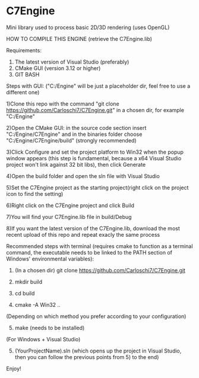 # C7Engine
Mini library used to process basic 2D/3D rendering (uses OpenGL)

HOW TO COMPILE THIS ENGINE (retrieve the C7Engine.lib)

Requirements:
1) The latest version of Visual Studio (preferably)
2) CMake GUI (version 3.12 or higher)
3) GIT BASH

Steps with GUI: ("C:/Engine" will be just a placeholder dir, feel free to use a different one)



1)Clone this repo with the command "git clone https://github.com/Carloschi7/C7Engine.git" in a chosen dir,
	for example "C:/Engine"



2)Open the CMake GUI: in the source code section insert "C:/Engine/C7Engine" and in the binaries folder choose
	"C:/Engine/C7Engine/build" (strongly recommended)



3)Click Configure and set the project platform to Win32 when the popup window appears (this step is fundamental, 
	because a x64 Visual Studio project won't link against 32 bit libs), then click Generate



4)Open the build folder and open the sln file with Visual Studio



5)Set the C7Engine project as the starting project(right click on the project icon to find the setting)



6)Right click on the C7Engine project and click Build



7)You will find your C7Engine.lib file in build/Debug




8)If you want the latest version of the C7Engine.lib, download the most recent upload of this repo and
	repeat exacly the same process



Recommended steps with terminal (requires cmake to function as a terminal command, 
the executable needs to be linked to the PATH section of Windows' environmental variables):



1) (In a chosen dir) git clone https://github.com/Carloschi7/C7Engine.git



2) mkdir build



3) cd build



4) cmake -A Win32 ..



(Depending on which method you prefer according to your configuration)




5) make (needs to be installed)



(For Windows + Visual Studio)

5) (YourProjectName).sln (which opens up the project in Visual Studio, then you can follow the previous
points from 5) to the end)

Enjoy!

